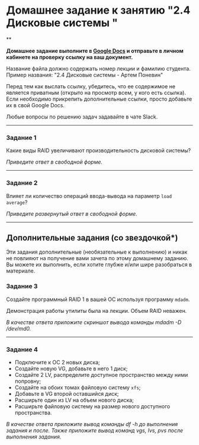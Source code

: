 # Домашнее задание к занятию "2.4 Дисковые системы "

**

**Домашнее задание выполните в [Google Docs](https://docs.google.com/) и отправьте в личном кабинете на проверку ссылку на ваш документ.** 

Название файла должно содержать номер лекции и фамилию студента. Пример названия: "2.4 Дисковые системы - Артем Поневин"

Перед тем как выслать ссылку, убедитесь, что ее содержимое не является приватным (открыто на просмотр всем, у кого есть ссылка). Если необходимо прикрепить дополнительные ссылки, просто добавьте их в свой Google Docs.

Любые вопросы по решению задач задавайте в чате Slack.

---

### Задание 1

Какие виды RAID увеличивают производительность дисковой системы?

*Приведите ответ в свободной форме.*

---

### Задание 2

Влияет ли количество операций ввода-вывода на параметр `load average`? 

*Приведите развернутый ответ в свободной форме.*

---

## Дополнительные задания (со звездочкой*)
Эти задания дополнительные (необязательные к выполнению) и никак не повлияют на получение вами зачета по этому домашнему заданию. Вы можете их выполнить, если хотите глубже и/или шире разобраться в материале.

### Задание 3

Создайте программный RAID 1 в вашей ОС используя программу `mdadm`. 

Демонстрация работы утилиты была на лекции. Объем RAID неважен.

*В качестве ответа приложите скриншот вывода команды mdadm -D /dev/md0.*

---

### Задание 4

* Подключите к ОС 2 новых диска;
* Создайте новую VG, добавьте в него 1 диск;
* Cоздайте 2 LV, распределите доступное пространство между ними попровну;
* Создайте на обоих томах файловую систему `xfs`;
* Добавьте в VG второй оставшийся диск;
* Расширьте один из LV на объем нового диска;
* Расширьте файловую систему на размер нового доступного пространства.

*В качестве ответа приложите вывод команды df -h до выполнения задания и после. Также приложите вывод команд vgs, lvs, pvs после выполнения задания.* 


